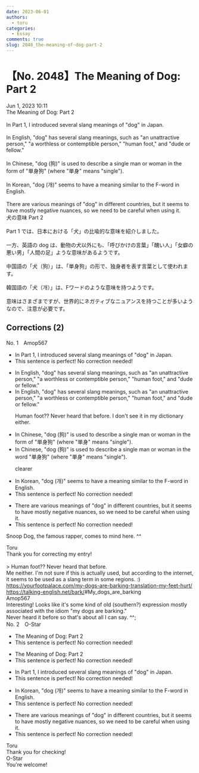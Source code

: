 ```yaml
---
date: 2023-06-01
authors:
  - toru
categories:
  - Essay
comments: true
slug: 2048_the-meaning-of-dog-part-2
---
```


# 【No. 2048】The Meaning of Dog: Part 2
<div class="date">Jun 1, 2023 10:11</div>
<div id="post"><div id="body_show_ori">
The Meaning of Dog: Part 2<br/><br/>In Part 1, I introduced several slang meanings of "dog" in Japan.<br/><br/>In English, "dog" has several slang meanings, such as "an unattractive person," "a worthless or contemptible person," "human foot," and "dude or fellow."<br/><br/>In Chinese, "dog (狗)" is used to describe a single man or woman in the form of "単身狗" (where "単身" means "single").<br/><br/>In Korean, "dog (개)" seems to have a meaning similar to the F-word in English.<br/><br/>There are various meanings of "dog" in different countries, but it seems to have mostly negative nuances, so we need to be careful when using it.
</div></div>

<!-- more -->

<div id="post_ja"><div id="body_show_mo">
犬の意味 Part 2<br/><br/>Part 1 では、日本における「犬」の比喩的な意味を紹介しました。<br/><br/>一方、英語の dog は、動物の犬以外にも、「呼びかけの言葉」「醜い人」「女癖の悪い男」「人間の足」ような意味があるようです。<br/><br/>中国語の「犬（狗）」は、「単身狗」の形で、独身者を表す言葉として使われます。<br/><br/>韓国語の「犬（개）」は、Fワードのような意味を持つようです。<br/><br/>意味はさまざまですが、世界的にネガティブなニュアンスを持つことが多いようなので、注意が必要です。
</div></div>

## Corrections (2)
<div id="block"><div class="first_name"> No. 1　<span class="just_name">Amop567</span></div><div id="block2">
<ul class="correction_field">
<li class="incorrect">In Part 1, I introduced several slang meanings of "dog" in Japan.</li>
<li class="corrected perfect">This sentence is perfect! No correction needed!</li>
</ul>
<ul class="correction_field">
<li class="incorrect">In English, "dog" has several slang meanings, such as "an unattractive person," "a worthless or contemptible person," "human foot," and "dude or fellow."</li>
<li class="corrected correct">
In English, "dog" has several slang meanings, such as "an unattractive person," "a worthless or contemptible person," <span class="f_red">"human foot,"</span> and "dude or fellow."
<p class="correction_comment">Human foot?? Never heard that before. I don't see it in my dictionary either.</p>
</li>
</ul>
<ul class="correction_field">
<li class="incorrect">In Chinese, "dog (狗)" is used to describe a single man or woman in the form of "単身狗" (where "単身" means "single").</li>
<li class="corrected correct">
In Chinese, "dog (狗)" is used to describe a single man or woman in the <span class="f_blue">word</span> "単身狗" (where "単身" means "single").
<p class="correction_comment">clearer</p>
</li>
</ul>
<ul class="correction_field">
<li class="incorrect">In Korean, "dog (개)" seems to have a meaning similar to the F-word in English.</li>
<li class="corrected perfect">This sentence is perfect! No correction needed!</li>
</ul>
<ul class="correction_field">
<li class="incorrect">There are various meanings of "dog" in different countries, but it seems to have mostly negative nuances, so we need to be careful when using it.</li>
<li class="corrected perfect">This sentence is perfect! No correction needed!</li>
</ul>
<p class="comment_small">
 Snoop Dog, the famous rapper, comes to mind here. ^^
</p>

</div><div class="name"><span class="just_name">Toru</span><br>
Thank you for correcting my entry!<br/><br/>&gt; Human foot?? Never heard that before.<br/>Me neither. I'm not sure if this is actually used, but according to the internet, it seems to be used as a slang term in some regions. :)<br/><a href="https://yourfootpalace.com/my-dogs-are-barking-translation-my-feet-hurt/" target="_blank">https://yourfootpalace.com/my-dogs-are-barking-translation-my-feet-hurt/</a><br/><a href="https://talking-english.net/bark/" target="_blank">https://talking-english.net/bark/</a>#My_dogs_are_barking
</div>
<div class="name"><span class="just_name">Amop567</span><br>
Interesting! Looks like it's some kind of old (southern?) expression mostly associated with the idiom "my dogs are barking." <br/>Never heard it before so that's about all I can say. ^^; 
</div>
</div>
<div id="block"><div class="first_name"> No. 2　<span class="just_name">O-Star</span></div><div id="block2">
<ul class="correction_field">
<li class="incorrect">The Meaning of Dog: Part 2</li>
<li class="corrected perfect">This sentence is perfect! No correction needed!</li>
</ul>
<ul class="correction_field">
<li class="incorrect">The Meaning of Dog: Part 2</li>
<li class="corrected perfect">This sentence is perfect! No correction needed!</li>
</ul>
<ul class="correction_field">
<li class="incorrect">In Part 1, I introduced several slang meanings of "dog" in Japan.</li>
<li class="corrected perfect">This sentence is perfect! No correction needed!</li>
</ul>
<ul class="correction_field">
<li class="incorrect">In Korean, "dog (개)" seems to have a meaning similar to the F-word in English.</li>
<li class="corrected perfect">This sentence is perfect! No correction needed!</li>
</ul>
<ul class="correction_field">
<li class="incorrect">There are various meanings of "dog" in different countries, but it seems to have mostly negative nuances, so we need to be careful when using it.</li>
<li class="corrected perfect">This sentence is perfect! No correction needed!</li>
</ul>
</div><div class="name"><span class="just_name">Toru</span><br>
Thank you for checking!
</div>
<div class="name"><span class="just_name">O-Star</span><br>
You're welcome!
</div>
</div>
